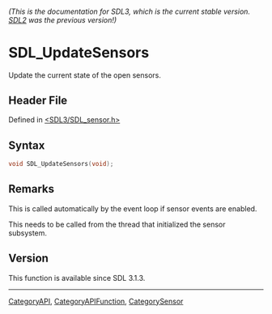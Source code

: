 ###### (This is the documentation for SDL3, which is the current stable version. [SDL2](https://wiki.libsdl.org/SDL2/) was the previous version!)
# SDL_UpdateSensors

Update the current state of the open sensors.

## Header File

Defined in [<SDL3/SDL_sensor.h>](https://github.com/libsdl-org/SDL/blob/main/include/SDL3/SDL_sensor.h)

## Syntax

```c
void SDL_UpdateSensors(void);
```

## Remarks

This is called automatically by the event loop if sensor events are
enabled.

This needs to be called from the thread that initialized the sensor
subsystem.

## Version

This function is available since SDL 3.1.3.

----
[CategoryAPI](CategoryAPI), [CategoryAPIFunction](CategoryAPIFunction), [CategorySensor](CategorySensor)

